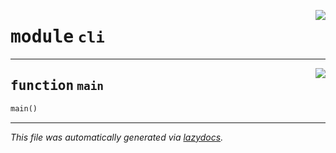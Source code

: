 <!-- markdownlint-disable -->

<a href="https://github.com/spqb/adabmDCApy/adabmDCA/cli.py#L0"><img align="right" style="float:right;" src="https://img.shields.io/badge/-source-cccccc?style=flat-square"></a>

# <kbd>module</kbd> `cli`





---

<a href="https://github.com/spqb/adabmDCApy/adabmDCA/cli.py#L5"><img align="right" style="float:right;" src="https://img.shields.io/badge/-source-cccccc?style=flat-square"></a>

## <kbd>function</kbd> `main`

```python
main()
```








---

_This file was automatically generated via [lazydocs](https://github.com/ml-tooling/lazydocs)._
